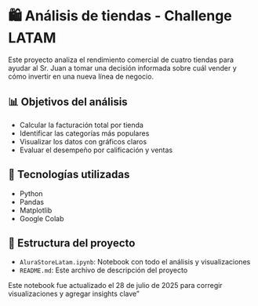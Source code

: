 # 🛍️ Análisis de tiendas - Challenge LATAM

Este proyecto analiza el rendimiento comercial de cuatro tiendas para ayudar al Sr. Juan a tomar una decisión informada sobre cuál vender y cómo invertir en una nueva línea de negocio.

## 📊 Objetivos del análisis

- Calcular la facturación total por tienda
- Identificar las categorías más populares
- Visualizar los datos con gráficos claros
- Evaluar el desempeño por calificación y ventas

## 🧰 Tecnologías utilizadas

- Python
- Pandas
- Matplotlib
- Google Colab

## 📁 Estructura del proyecto

- `AluraStoreLatam.ipynb`: Notebook con todo el análisis y visualizaciones
- `README.md`: Este archivo de descripción del proyecto

Este notebook fue actualizado el 28 de julio de 2025 para corregir visualizaciones y agregar insights clave”
